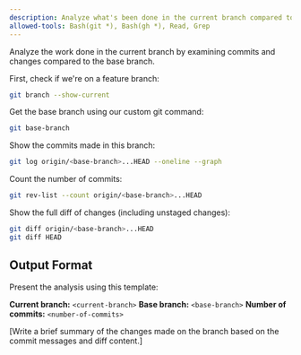 ```yaml
---
description: Analyze what's been done in the current branch compared to its base branch
allowed-tools: Bash(git *), Bash(gh *), Read, Grep
---
```


Analyze the work done in the current branch by examining commits and changes compared to the base branch.

First, check if we're on a feature branch:

```bash
git branch --show-current
```

Get the base branch using our custom git command:

```bash
git base-branch
```

Show the commits made in this branch:

```bash
git log origin/<base-branch>...HEAD --oneline --graph
```

Count the number of commits:

```bash
git rev-list --count origin/<base-branch>...HEAD
```

Show the full diff of changes (including unstaged changes):

```bash
git diff origin/<base-branch>...HEAD
git diff HEAD
```

## Output Format

Present the analysis using this template:

**Current branch:** `<current-branch>`
**Base branch:** `<base-branch>`
**Number of commits:** `<number-of-commits>`

[Write a brief summary of the changes made on the branch based on the commit messages and diff content.]
